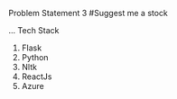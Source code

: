 Problem Statement 3
#Suggest me a stock

...
Tech Stack
  1. Flask
  2. Python
  3. Nltk
  4. ReactJs
  5. Azure

